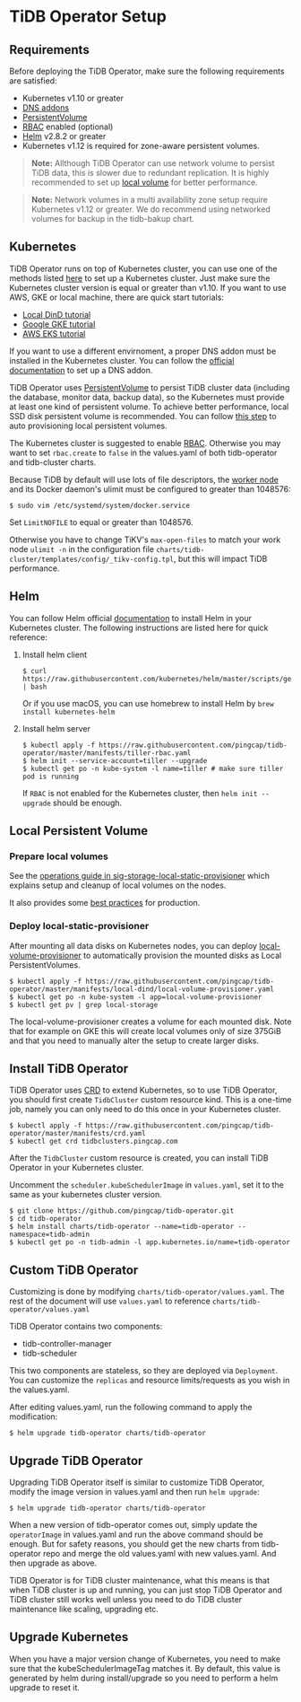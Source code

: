 # TiDB Operator Setup

## Requirements

Before deploying the TiDB Operator, make sure the following requirements are satisfied:

* Kubernetes v1.10 or greater
* [DNS addons](https://kubernetes.io/docs/tasks/access-application-cluster/configure-dns-cluster/)
* [PersistentVolume](https://kubernetes.io/docs/concepts/storage/persistent-volumes/)
* [RBAC](https://kubernetes.io/docs/admin/authorization/rbac) enabled (optional)
* [Helm](https://helm.sh) v2.8.2 or greater
* Kubernetes v1.12 is required for zone-aware persistent volumes.

> **Note:** Allthough TiDB Operator can use network volume to persist TiDB data, this is slower due to redundant replication. It is highly recommended to set up [local volume](https://kubernetes.io/docs/concepts/storage/volumes/#local) for better performance.

> **Note:** Network volumes in a multi availability zone setup require Kubernetes v1.12 or greater. We do recommend using networked volumes for backup in the tidb-bakup chart.

## Kubernetes

TiDB Operator runs on top of Kubernetes cluster, you can use one of the methods listed [here](https://kubernetes.io/docs/setup/pick-right-solution/) to set up a Kubernetes cluster. Just make sure the Kubernetes cluster version is equal or greater than v1.10. If you want to use AWS, GKE or local machine, there are quick start tutorials:

* [Local DinD tutorial](./local-dind-tutorial.md)
* [Google GKE tutorial](./google-kubernetes-tutorial.md)
* [AWS EKS tutorial](./aws-eks-tutorial.md)

If you want to use a different envirnoment, a proper DNS addon must be installed in the Kubernetes cluster. You can follow the [official documentation](https://kubernetes.io/docs/tasks/access-application-cluster/configure-dns-cluster/) to set up a DNS addon.

TiDB Operator uses [PersistentVolume](https://kubernetes.io/docs/concepts/storage/persistent-volumes/) to persist TiDB cluster data (including the database, monitor data, backup data), so the Kubernetes must provide at least one kind of persistent volume. To achieve better performance, local SSD disk persistent volume is recommended. You can follow [this step](#local-persistent-volume) to auto provisioning local persistent volumes.

The Kubernetes cluster is suggested to enable [RBAC](https://kubernetes.io/docs/admin/authorization/rbac). Otherwise you may want to set `rbac.create` to `false` in the values.yaml of both tidb-operator and tidb-cluster charts.

Because TiDB by default will use lots of file descriptors, the [worker node](https://access.redhat.com/solutions/61334) and its Docker daemon's ulimit must be configured to greater than 1048576:

```shell
$ sudo vim /etc/systemd/system/docker.service
```

Set `LimitNOFILE` to equal or greater than 1048576.

Otherwise you have to change TiKV's `max-open-files` to match your work node `ulimit -n` in the configuration file `charts/tidb-cluster/templates/config/_tikv-config.tpl`, but this will impact TiDB performance.

## Helm

You can follow Helm official [documentation](https://helm.sh) to install Helm in your Kubernetes cluster. The following instructions are listed here for quick reference:

1. Install helm client

    ```
    $ curl https://raw.githubusercontent.com/kubernetes/helm/master/scripts/get | bash
    ```

    Or if you use macOS, you can use homebrew to install Helm by `brew install kubernetes-helm`

2. Install helm server

    ```shell
    $ kubectl apply -f https://raw.githubusercontent.com/pingcap/tidb-operator/master/manifests/tiller-rbac.yaml
    $ helm init --service-account=tiller --upgrade
    $ kubectl get po -n kube-system -l name=tiller # make sure tiller pod is running
    ```

    If `RBAC` is not enabled for the Kubernetes cluster, then `helm init --upgrade` should be enough.

## Local Persistent Volume

### Prepare local volumes

See the [operations guide in sig-storage-local-static-provisioner](https://github.com/kubernetes-sigs/sig-storage-local-static-provisioner/blob/master/docs/operations.md) which explains setup and cleanup of local volumes on the nodes.

It also provides some [best practices](https://github.com/kubernetes-sigs/sig-storage-local-static-provisioner/blob/master/docs/best-practices.md) for production.

### Deploy local-static-provisioner

After mounting all data disks on Kubernetes nodes, you can deploy [local-volume-provisioner](https://github.com/kubernetes-sigs/sig-storage-local-static-provisioner) to automatically provision the mounted disks as Local PersistentVolumes.

```shell
$ kubectl apply -f https://raw.githubusercontent.com/pingcap/tidb-operator/master/manifests/local-dind/local-volume-provisioner.yaml
$ kubectl get po -n kube-system -l app=local-volume-provisioner
$ kubectl get pv | grep local-storage
```

The local-volume-provisioner creates a volume for each mounted disk. Note that for example on GKE this will create local volumes only of size 375GiB and that you need to manually alter the setup to create larger disks.

## Install TiDB Operator

TiDB Operator uses [CRD](https://kubernetes.io/docs/tasks/access-kubernetes-api/custom-resources/custom-resource-definitions/) to extend Kubernetes, so to use TiDB Operator, you should first create `TidbCluster` custom resource kind. This is a one-time job, namely you can only need to do this once in your Kubernetes cluster.

```shell
$ kubectl apply -f https://raw.githubusercontent.com/pingcap/tidb-operator/master/manifests/crd.yaml
$ kubectl get crd tidbclusters.pingcap.com
```

After the `TidbCluster` custom resource is created, you can install TiDB Operator in your Kubernetes cluster.

Uncomment the `scheduler.kubeSchedulerImage` in `values.yaml`, set it to the same as your kubernetes cluster version.

```shell
$ git clone https://github.com/pingcap/tidb-operator.git
$ cd tidb-operator
$ helm install charts/tidb-operator --name=tidb-operator --namespace=tidb-admin
$ kubectl get po -n tidb-admin -l app.kubernetes.io/name=tidb-operator
```

## Custom TiDB Operator

Customizing is done by modifying `charts/tidb-operator/values.yaml`. The rest of the document will use `values.yaml` to reference `charts/tidb-operator/values.yaml`

TiDB Operator contains two components:

* tidb-controller-manager
* tidb-scheduler

This two components are stateless, so they are deployed via `Deployment`. You can customize the `replicas` and resource limits/requests as you wish in the values.yaml.

After editing values.yaml, run the following command to apply the modification:

```shell
$ helm upgrade tidb-operator charts/tidb-operator
```

## Upgrade TiDB Operator

Upgrading TiDB Operator itself is similar to customize TiDB Operator, modify the image version in values.yaml and then run `helm upgrade`:

```shell
$ helm upgrade tidb-operator charts/tidb-operator
```

When a new version of tidb-operator comes out, simply update the `operatorImage` in values.yaml and run the above command should be enough. But for safety reasons, you should get the new charts from tidb-operator repo and merge the old values.yaml with new values.yaml. And then upgrade as above.

TiDB Operator is for TiDB cluster maintenance, what this means is that when TiDB cluster is up and running, you can just stop TiDB Operator and TiDB cluster still works well unless you need to do TiDB cluster maintenance like scaling, upgrading etc.

## Upgrade Kubernetes

When you have a major version change of Kubernetes, you need to make sure that the kubeSchedulerImageTag matches it. By default, this value is generated by helm during install/upgrade so you need to perform a helm upgrade to reset it.

